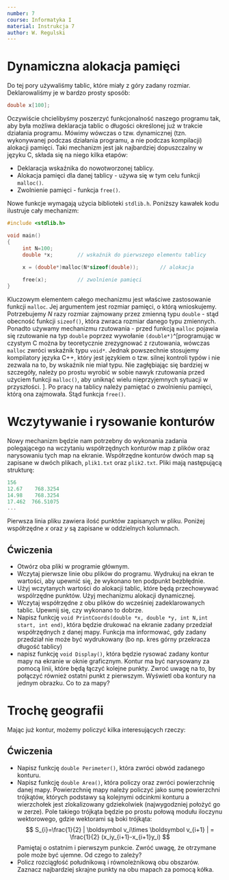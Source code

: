 ```yaml
---
number: 7
course: Informatyka I
material: Instrukcja 7
author: W. Regulski
---
```



# Dynamiczna alokacja pamięci
Do tej pory używaliśmy tablic, które miały z góry zadany rozmiar. Deklarowaliśmy je w bardzo prosty sposób:
```c++
double x[100];
```

Oczywiście chcielibyśmy poszerzyć funkcjonalność naszego programu tak, aby była możliwa deklaracja  tablic o długości określonej już w trakcie działania programu. Mówimy wówczas o tzw. dynamicznej (tzn. wykonywanej podczas działania programu, a nie podczas kompilacji) alokacji pamięci. Taki mechanizm jest jak najbardziej dopuszczalny w języku C, składa się na niego kilka etapów:

- Deklaracja wskaźnika do nowotworzonej tablicy.
- Alokacja pamięci dla danej tablicy - używa się w tym celu funkcji `malloc()`.
- Zwolnienie pamięci - funkcja `free()`.

Nowe funkcje wymagają użycia biblioteki `stdlib.h`.
Poniższy kawałek kodu ilustruje cały mechanizm:

```c++
#include <stdlib.h>

void main()
{
     int N=100;
     double *x;        // wskaźnik do pierwszego elementu tablicy
     
     x = (double*)malloc(N*sizeof(double));       // alokacja

     free(x);          // zwolnienie pamięci
}
```

Kluczowym elementem całego mechanizmu jest właściwe zastosowanie funkcji `malloc`. Jej argumentem jest rozmiar pamięci, o którą wnioskujemy. Potrzebujemy $N$ razy rozmiar zajmowany przez zmienną typu `double` - stąd obecność funkcji `sizeof()`, która zwraca rozmiar danego typu zmiennych. Ponadto używamy mechanizmu rzutowania - przed funkcją `malloc` pojawia się rzutowanie na typ `double` poprzez wywołanie `(double*)`^[programując w czystym C można by teoretycznie zrezygnować z rzutowania, wówczas `malloc` zwróci wskaźnik typu `void*`. Jednak powszechnie stosujemy kompilatory języka C++, który jest językiem o tzw. silnej kontroli typów i nie zezwala na to, by wskaźnik nie miał typu. Nie zagłębiając się bardziej w szczegóły, należy po prostu wyrobić w sobie nawyk rzutowania przed użyciem funkcji `malloc()`, aby uniknąć wielu nieprzyjemnych sytuacji w przyszłości. ]. Po pracy na tablicy należy pamiętać o zwolnieniu pamięci, którą ona zajmowała. Stąd funkcja `free()`.


# Wczytywanie i rysowanie konturów

Nowy mechanizm będzie nam potrzebny do wykonania zadania polegającego na wczytaniu współrzędnych konturów map z plików oraz narysowaniu tych map na ekranie. Współrzędne konturów dwóch map są zapisane w dwóch plikach, `plik1.txt` oraz `plik2.txt`. Pliki mają następującą strukturę:
```c++
156
12.67	 768.3254
14.98	 768.3254
17.462	766.51075
...
```
Pierwsza linia pliku zawiera ilość punktów zapisanych w pliku. Poniżej współrzędne $x$ oraz $y$ są zapisane w oddzielnych kolumnach. 


## Ćwiczenia
- Otwórz oba pliki w programie głównym.
- Wczytaj pierwsze linie obu plików do programu. Wydrukuj na ekran te wartości, aby upewnić się, że wykonano ten podpunkt bezbłędnie.
- Użyj wczytanych wartości do alokacji tablic, które będą przechowywać wspólrzędne punktów. Użyj mechanizmu alokacji dynamicznej.
- Wczytaj współrzędne z obu plików do wcześniej zadeklarowanych tablic. Upewnij się, czy wykonano to dobrze.
- Napisz funkcję `void PrintCoords(double *x, double *y, int N,int start, int end)`, która będzie drukować na ekranie zadany przedział współrzędnych z danej mapy. Funkcja ma informować, gdy zadany przedział nie może być wydrukowany (bo np. kres górny przekracza długość tablicy)
- napisz funkcję `void Display()`, która będzie rysować zadany kontur mapy na ekranie w oknie graficznym. Kontur ma być narysowany za pomocą linii, które będą łączyć kolejne punkty. Zwroć uwagę na to, by połączyć również ostatni punkt z pierwszym. Wyświetl oba kontury na jednym obrazku. Co to za mapy?


# Trochę geografii

Mając już kontur, możemy policzyć kilka interesujących rzeczy:


## Ćwiczenia
- Napisz funkcję `double Perimeter()`, która zwróci obwód zadanego konturu.
- Napisz funkcję `double Area()`, która policzy oraz zwróci powierzchnię danej mapy. Powierzchnię mapy należy policzyć jako sumę powierzchni trójkątów, których podstawy są kolejnymi odcinkmi konturu a wierzchołek jest zlokalizowany gdziekolwiek (najwygodzniej położyć go w zerze). Pole takiego trójkąta będzie po prostu połową modułu iloczynu wektorowego, gdzie wektorami są boki trójkąta:
$$
S_{i}=\frac{1}{2} | \boldsymbol v_i\times \boldsymbol v_{i+1} | = \frac{1}{2} (x_iy_{i+1}-x_{i+1}y_i)
$$
Pamiętaj o ostatnim i pierwszym punkcie. Zwróć uwagę, że otrzymane pole może być ujemne. Od czego to zależy?
- Policz rozciągłość południkową i równoleżnikową obu obszarów. Zaznacz najbardziej skrajne punkty na obu mapach za pomocą kółka.

